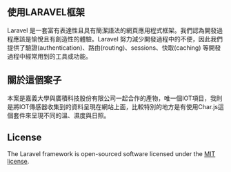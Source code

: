 ## 使用LARAVEL框架

Laravel 是一套富有表達性且具有簡潔語法的網頁應用程式框架。我們認為開發過程應該是愉悅且有創造性的體驗。Laravel 努力減少開發過程中的不便，因此我們提供了驗證(authentication)、路由(routing)、sessions、快取(caching) 等開發過程中經常用到的工具或功能。

## 關於這個案子

本案是嘉義大學與廣積科技股份有限公司一起合作的產物，唯一個IOT項目，我則是將IOT傳感器收集到的資料呈現在網站上面，比較特別的地方是有使用Char.js這個套件來呈現不同的溫、濕度與日照。

## License

The Laravel framework is open-sourced software licensed under the [MIT license](https://opensource.org/licenses/MIT).
